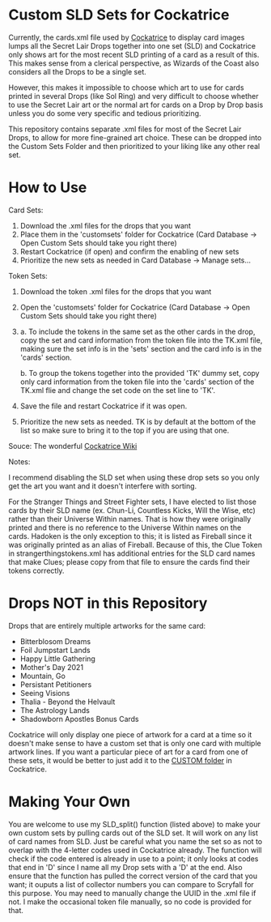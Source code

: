 # Custom SLD Sets for Cockatrice
Currently, the cards.xml file used by [Cockatrice](https://github.com/Cockatrice/) to display card images lumps all the Secret Lair Drops together into one set (SLD) and Cockatrice only shows art for the most recent SLD printing of a card as a result of this. This makes sense from a clerical perspective, as Wizards of the Coast also considers all the Drops to be a single set.

However, this makes it impossible to choose which art to use for cards printed in several Drops (like Sol Ring) and very difficult to choose whether to use the Secret Lair art or the normal art for cards on a Drop by Drop basis unless you do some very specific and tedious prioritizing.

This repository contains separate .xml files for most of the Secret Lair Drops, to allow for more fine-grained art choice. These can be dropped into the Custom Sets Folder and then prioritized to your liking like any other real set. 

# How to Use
Card Sets:

1) Download the .xml files for the drops that you want
2) Place them in the 'customsets' folder for Cockatrice (Card Database -> Open Custom Sets should take you right there)
3) Restart Cockatrice (if open) and confirm the enabling of new sets
4) Prioritize the new sets as needed in Card Database -> Manage sets...

Token Sets:

1) Download the token .xml files for the drops that you want
2) Open the 'customsets' folder for Cockatrice (Card Database -> Open Custom Sets should take you right there)
3) 
   a. To include the tokens in the same set as the other cards in the drop, copy the set and card information from the token file into the TK.xml file, making sure the set info is in the 'sets' section and the card info is in the 'cards' section.
   
   b. To group the tokens together into the provided 'TK' dummy set, copy only card information from the token file into the 'cards' section of the TK.xml flie and change the set code on the set line to 'TK'. 
    
4) Save the file and restart Cockatrice if it was open.
5) Prioritize the new sets as needed. TK is by default at the bottom of the list so make sure to bring it to the top if you are using that one.

Souce: The wonderful [Cockatrice Wiki](https://github.com/Cockatrice/Cockatrice/wiki/Custom-Cards-&-Sets)

Notes:

I recommend disabling the SLD set when using these drop sets so you only get the art you want and it doesn't interfere with sorting.

For the Stranger Things and Street Fighter sets, I have elected to list those cards by their SLD name (ex. Chun-Li, Countless Kicks, Will the Wise, etc) rather than their Universe Within names. That is how they were originally printed and there is no reference to the Universe Within names on the cards. Hadoken is the only exception to this; it is listed as Fireball since it was originally printed as an alias of Fireball. Because of this, the Clue Token in strangerthingstokens.xml has additional entries for the SLD card names that make Clues; please copy from that file to ensure the cards find their tokens correctly.

# Drops NOT in this Repository
Drops that are entirely multiple artworks for the same card:
* Bitterblosom Dreams
* Foil Jumpstart Lands
* Happy Little Gathering
* Mother's Day 2021
* Mountain, Go
* Persistant Petitioners
* Seeing Visions
* Thalia - Beyond the Helvault
* The Astrology Lands
* Shadowborn Apostles Bonus Cards

Cockatrice will only display one piece of artwork for a card at a time so it doesn't make sense to have a custom set that is only one card with multiple artwork lines. If you want a particular piece of art for a card from one of these sets, it would be better to just add it to the [CUSTOM folder](https://github.com/Cockatrice/Cockatrice/wiki/Custom-Cards-&-Sets) in Cockatrice.

# Making Your Own

You are welcome to use my SLD_split() function (listed above) to make your own custom sets by pulling cards out of the SLD set. It will work on any list of card names from SLD. Just be careful what you name the set so as not to overlap with the 4-letter codes used in Cockatrice already. The function will check if the code entered is already in use to a point; it only looks at codes that end in 'D' since I name all my Drop sets with a 'D' at the end. Also ensure that the function has pulled the correct version of the card that you want; it ouputs a list of collector numbers you can compare to Scryfall for this purpose. You may need to manually change the UUID in the .xml file if not. I make the occasional token file manually, so no code is provided for that.

